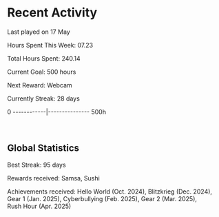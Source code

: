 # Recent Activity
Last played on 17 May  

Hours Spent This Week: 07.23  

Total Hours Spent: 240.14  

Current Goal: 500 hours  

Next Reward: Webcam

Currently Streak: 28 days 

0 ------------|--------------- 500h  
<br><br>

## Global Statistics
Best Streak: 95 days

Rewards received: Samsa, Sushi

Achievements received: Hello World (Oct. 2024), Blitzkrieg (Dec. 2024), Gear 1 (Jan. 2025), Cyberbullying (Feb. 2025), Gear 2 (Mar. 2025),  
Rush Hour (Apr. 2025)
